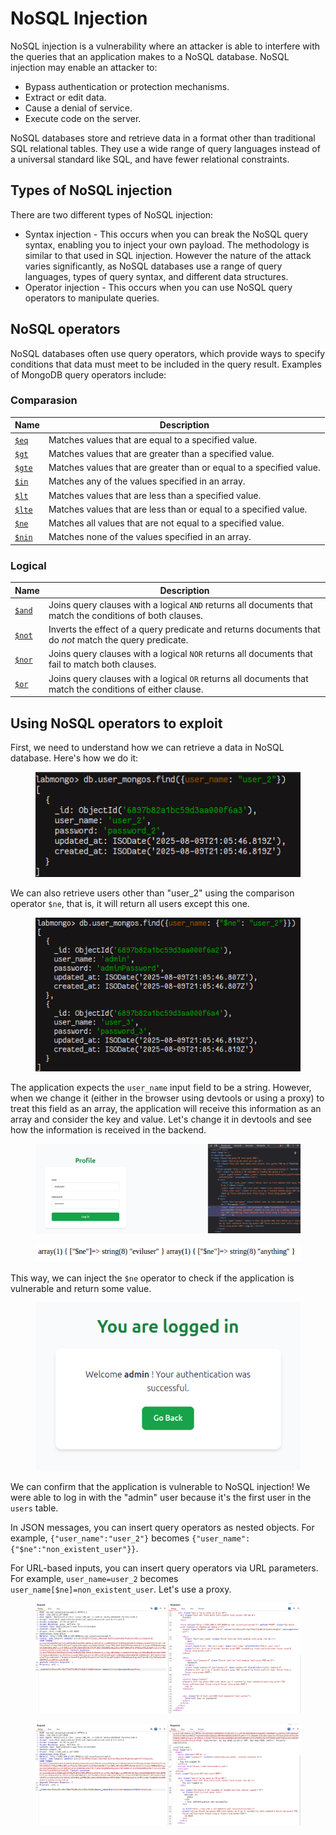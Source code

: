 # NoSQL Injection

NoSQL injection is a vulnerability where an attacker is able to interfere with the queries that an application makes to a NoSQL database. NoSQL injection may enable an attacker to:

* Bypass authentication or protection mechanisms.
* Extract or edit data.
* Cause a denial of service.
* Execute code on the server.

NoSQL databases store and retrieve data in a format other than traditional SQL relational tables. They use a wide range of query languages instead of a universal standard like SQL, and have fewer relational constraints.

## Types of NoSQL injection

There are two different types of NoSQL injection:

* Syntax injection - This occurs when you can break the NoSQL query syntax, enabling you to inject your own payload. The methodology is similar to that used in SQL injection. However the nature of the attack varies significantly, as NoSQL databases use a range of query languages, types of query syntax, and different data structures.
* Operator injection - This occurs when you can use NoSQL query operators to manipulate queries.

## NoSQL operators

NoSQL databases often use query operators, which provide ways to specify conditions that data must meet to be included in the query result. Examples of MongoDB query operators include:

### Comparasion

| Name                                                                                              | Description                                                         |
| ------------------------------------------------------------------------------------------------- | ------------------------------------------------------------------- |
| [`$eq`](https://www.mongodb.com/docs/manual/reference/operator/query/eq/#mongodb-query-op.-eq)    | Matches values that are equal to a specified value.                 |
| [`$gt`](https://www.mongodb.com/docs/manual/reference/operator/query/gt/#mongodb-query-op.-gt)    | Matches values that are greater than a specified value.             |
| [`$gte`](https://www.mongodb.com/docs/manual/reference/operator/query/gte/#mongodb-query-op.-gte) | Matches values that are greater than or equal to a specified value. |
| [`$in`](https://www.mongodb.com/docs/manual/reference/operator/query/in/#mongodb-query-op.-in)    | Matches any of the values specified in an array.                    |
| [`$lt`](https://www.mongodb.com/docs/manual/reference/operator/query/lt/#mongodb-query-op.-lt)    | Matches values that are less than a specified value.                |
| [`$lte`](https://www.mongodb.com/docs/manual/reference/operator/query/lte/#mongodb-query-op.-lte) | Matches values that are less than or equal to a specified value.    |
| [`$ne`](https://www.mongodb.com/docs/manual/reference/operator/query/ne/#mongodb-query-op.-ne)    | Matches all values that are not equal to a specified value.         |
| [`$nin`](https://www.mongodb.com/docs/manual/reference/operator/query/nin/#mongodb-query-op.-nin) | Matches none of the values specified in an array.                   |

### Logical

| Name                                                                                              | Description                                                                                               |
| ------------------------------------------------------------------------------------------------- | --------------------------------------------------------------------------------------------------------- |
| [`$and`](https://www.mongodb.com/docs/manual/reference/operator/query/and/#mongodb-query-op.-and) | Joins query clauses with a logical `AND` returns all documents that match the conditions of both clauses. |
| [`$not`](https://www.mongodb.com/docs/manual/reference/operator/query/not/#mongodb-query-op.-not) | Inverts the effect of a query predicate and returns documents that do _not_ match the query predicate.    |
| [`$nor`](https://www.mongodb.com/docs/manual/reference/operator/query/nor/#mongodb-query-op.-nor) | Joins query clauses with a logical `NOR` returns all documents that fail to match both clauses.           |
| [`$or`](https://www.mongodb.com/docs/manual/reference/operator/query/or/#mongodb-query-op.-or)    | Joins query clauses with a logical `OR` returns all documents that match the conditions of either clause. |

## Using NoSQL operators to exploit

First, we need to understand how we can retrieve a data in NoSQL database. Here's how we do it:

<figure><img src="../.gitbook/assets/no_sql_injection_1.png" alt=""><figcaption></figcaption></figure>

We can also retrieve users other than "user\_2" using the comparison operator `$ne`, that is, it will return all users except this one.

<figure><img src="../.gitbook/assets/no_sql_injection_2.png" alt=""><figcaption></figcaption></figure>

The application expects the `user_name` input field to be a string. However, when we change it (either in the browser using devtools or using a proxy) to treat this field as an array, the application will receive this information as an array and consider the key and value. Let's change it in devtools and see how the information is received in the backend.

<figure><img src="../.gitbook/assets/no_sql_injection_3.png" alt=""><figcaption></figcaption></figure>

<figure><img src="../.gitbook/assets/no_sql_injection_4.png" alt=""><figcaption></figcaption></figure>

This way, we can inject the `$ne` operator to check if the application is vulnerable and return some value.

<figure><img src="../.gitbook/assets/no_sql_injection_5.png" alt=""><figcaption></figcaption></figure>

We can confirm that the application is vulnerable to NoSQL injection! We were able to log in with the "admin" user because it's the first user in the `users` table.

In JSON messages, you can insert query operators as nested objects. For example, `{"user_name":"user_2"}` becomes `{"user_name":{"$ne":"non_existent_user"}}`.

For URL-based inputs, you can insert query operators via URL parameters. For example, `user_name=user_2` becomes `user_name[$ne]=non_existent_user`. Let's use a proxy.

<figure><img src="../.gitbook/assets/no_sql_injection_6.png" alt=""><figcaption></figcaption></figure>

<figure><img src="../.gitbook/assets/no_sql_injection_7.png" alt=""><figcaption></figcaption></figure>

